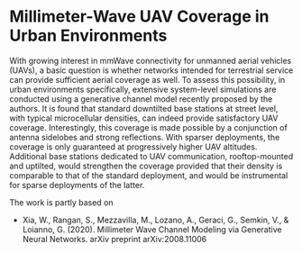 # Millimeter-Wave UAV Coverage in Urban Environments

With growing interest in mmWave connectivity for unmanned aerial vehicles (UAVs), a basic question is whether networks intended for terrestrial service can provide sufficient aerial coverage as well. To assess this possibility, in urban environments specifically,
extensive system-level simulations are conducted using a generative channel model recently proposed by the authors.
It is found that standard downtilted base stations at street level, with typical microcellular densities, can indeed provide satisfactory UAV coverage. 
Interestingly, this coverage is made possible by a conjunction of antenna sidelobes and strong reflections. With sparser deployments, the coverage is only guaranteed at progressively higher UAV altitudes. Additional base stations dedicated to UAV communication, rooftop-mounted and uptilted, would strengthen the coverage provided that their density is comparable to that of the standard deployment, and would be instrumental for sparse deployments of the latter.

The work is partly based on
* Xia, W., Rangan, S., Mezzavilla, M., Lozano, A., Geraci, G., Semkin, V., & Loianno, G. (2020). Millimeter Wave Channel Modeling via Generative Neural Networks. arXiv preprint arXiv:2008.11006
